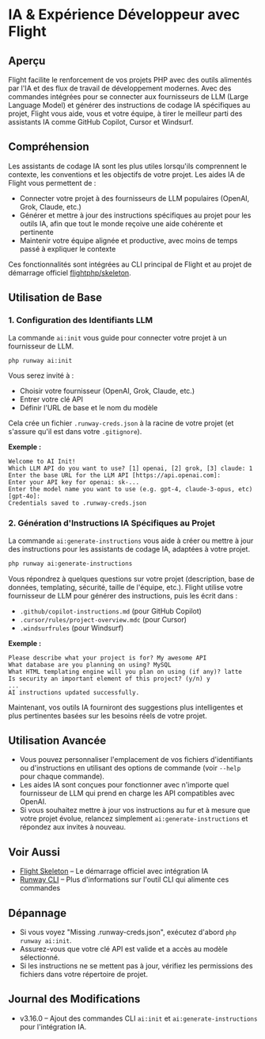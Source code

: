 # IA & Expérience Développeur avec Flight

## Aperçu

Flight facilite le renforcement de vos projets PHP avec des outils alimentés par l'IA et des flux de travail de développement modernes. Avec des commandes intégrées pour se connecter aux fournisseurs de LLM (Large Language Model) et générer des instructions de codage IA spécifiques au projet, Flight vous aide, vous et votre équipe, à tirer le meilleur parti des assistants IA comme GitHub Copilot, Cursor et Windsurf.

## Compréhension

Les assistants de codage IA sont les plus utiles lorsqu'ils comprennent le contexte, les conventions et les objectifs de votre projet. Les aides IA de Flight vous permettent de :
- Connecter votre projet à des fournisseurs de LLM populaires (OpenAI, Grok, Claude, etc.)
- Générer et mettre à jour des instructions spécifiques au projet pour les outils IA, afin que tout le monde reçoive une aide cohérente et pertinente
- Maintenir votre équipe alignée et productive, avec moins de temps passé à expliquer le contexte

Ces fonctionnalités sont intégrées au CLI principal de Flight et au projet de démarrage officiel [flightphp/skeleton](https://github.com/flightphp/skeleton).

## Utilisation de Base

### 1. Configuration des Identifiants LLM

La commande `ai:init` vous guide pour connecter votre projet à un fournisseur de LLM.

```bash
php runway ai:init
```

Vous serez invité à :
- Choisir votre fournisseur (OpenAI, Grok, Claude, etc.)
- Entrer votre clé API
- Définir l'URL de base et le nom du modèle

Cela crée un fichier `.runway-creds.json` à la racine de votre projet (et s'assure qu'il est dans votre `.gitignore`).

**Exemple :**
```
Welcome to AI Init!
Which LLM API do you want to use? [1] openai, [2] grok, [3] claude: 1
Enter the base URL for the LLM API [https://api.openai.com]:
Enter your API key for openai: sk-...
Enter the model name you want to use (e.g. gpt-4, claude-3-opus, etc) [gpt-4o]:
Credentials saved to .runway-creds.json
```

### 2. Génération d'Instructions IA Spécifiques au Projet

La commande `ai:generate-instructions` vous aide à créer ou mettre à jour des instructions pour les assistants de codage IA, adaptées à votre projet.

```bash
php runway ai:generate-instructions
```

Vous répondrez à quelques questions sur votre projet (description, base de données, templating, sécurité, taille de l'équipe, etc.). Flight utilise votre fournisseur de LLM pour générer des instructions, puis les écrit dans :
- `.github/copilot-instructions.md` (pour GitHub Copilot)
- `.cursor/rules/project-overview.mdc` (pour Cursor)
- `.windsurfrules` (pour Windsurf)

**Exemple :**
```
Please describe what your project is for? My awesome API
What database are you planning on using? MySQL
What HTML templating engine will you plan on using (if any)? latte
Is security an important element of this project? (y/n) y
...
AI instructions updated successfully.
```

Maintenant, vos outils IA fourniront des suggestions plus intelligentes et plus pertinentes basées sur les besoins réels de votre projet.

## Utilisation Avancée

- Vous pouvez personnaliser l'emplacement de vos fichiers d'identifiants ou d'instructions en utilisant des options de commande (voir `--help` pour chaque commande).
- Les aides IA sont conçues pour fonctionner avec n'importe quel fournisseur de LLM qui prend en charge les API compatibles avec OpenAI.
- Si vous souhaitez mettre à jour vos instructions au fur et à mesure que votre projet évolue, relancez simplement `ai:generate-instructions` et répondez aux invites à nouveau.

## Voir Aussi

- [Flight Skeleton](https://github.com/flightphp/skeleton) – Le démarrage officiel avec intégration IA
- [Runway CLI](/awesome-plugins/runway) – Plus d'informations sur l'outil CLI qui alimente ces commandes

## Dépannage

- Si vous voyez "Missing .runway-creds.json", exécutez d'abord `php runway ai:init`.
- Assurez-vous que votre clé API est valide et a accès au modèle sélectionné.
- Si les instructions ne se mettent pas à jour, vérifiez les permissions des fichiers dans votre répertoire de projet.

## Journal des Modifications

- v3.16.0 – Ajout des commandes CLI `ai:init` et `ai:generate-instructions` pour l'intégration IA.